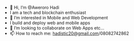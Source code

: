 - 👋 Hi, I’m @Aweroro Hadi
- I am a tech and blockchain enthusiast 
- 👀 I’m interested in Mobile and Web Development
- I build and deploy web and mobile apps
- 💞️ I’m looking to collaborate on Web Apps etc...
- 📫 How to reach me: hadistic20@gmail.com/08082742862


<!---
Aweroro/Aweroro is a ✨ special ✨ repository because its `README.md` (this file) appears on your GitHub profile.
You can click the Preview link to take a look at your changes.
--->
